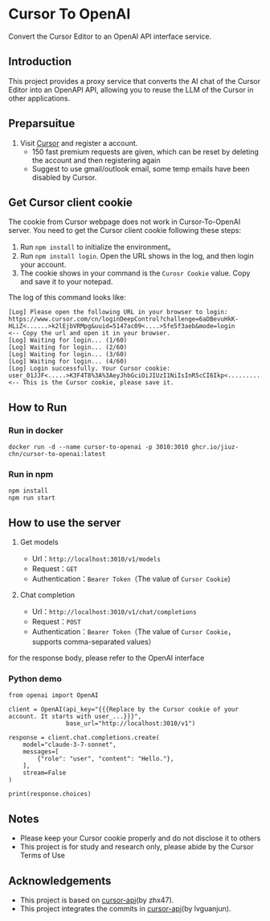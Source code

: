 # Cursor To OpenAI

Convert the Cursor Editor to an OpenAI API interface service.

## Introduction

This project provides a proxy service that converts the AI chat of the Cursor Editor into an OpenAPI API, allowing you to reuse the LLM of the Cursor in other applications.

## Preparsuitue

1. Visit [Cursor](https://www.cursor.com) and register a account.
    - 150 fast premium requests are given, which can be reset by deleting the account and then registering again
    - Suggest to use gmail/outlook email, some temp emails have been disabled by Cursor.


## Get Cursor client cookie

The cookie from Cursor webpage does not work in Cursor-To-OpenAI server. You need to get the Cursor client cookie following these steps:

1. Run `npm install` to initialize the environment。
2. Run `npm install login`. Open the URL shows in the log, and then login your account.
3. The cookie shows in your command is the `Curosr Cookie` value. Copy and save it to your notepad.

The log of this command looks like:
```
[Log] Please open the following URL in your browser to login:
https://www.cursor.com/cn/loginDeepControl?challenge=6aDBevuHkK-HLiZ<......>k2lEjbVRMpg&uuid=5147ac09<....>5fe5f3aeb&mode=login      <-- Copy the url and open it in your browser.
[Log] Waiting for login... (1/60)
[Log] Waiting for login... (2/60)
[Log] Waiting for login... (3/60)
[Log] Waiting for login... (4/60)
[Log] Login successfully. Your Cursor cookie:
user_01JJF<.....>K3F4T8%3A%3AeyJhbGciOiJIUzI1NiIsInR5cCI6Ikp<...................>AsCpbPfnlHy022WxmlKIt4Q7Ll0     <-- This is the Cursor cookie, please save it.
```

## How to Run

### Run in docker
```
docker run -d --name cursor-to-openai -p 3010:3010 ghcr.io/jiuz-chn/cursor-to-openai:latest
```

### Run in npm
```
npm install
npm run start
```

## How to use the server

1. Get models
    - Url：`http://localhost:3010/v1/models`
    - Request：`GET`
    - Authentication：`Bearer Token`（The value of `Cursor Cookie`)

2. Chat completion
    - Url：`http://localhost:3010/v1/chat/completions`
    - Request：`POST`
    - Authentication：`Bearer Token`（The value of `Cursor Cookie`，supports comma-separated values）

 for the response body, please refer to the OpenAI interface

### Python demo
```
from openai import OpenAI

client = OpenAI(api_key="{{{Replace by the Cursor cookie of your account. It starts with user_...}}}",
                base_url="http://localhost:3010/v1")

response = client.chat.completions.create(
    model="claude-3-7-sonnet",
    messages=[
        {"role": "user", "content": "Hello."},
    ],
    stream=False
)

print(response.choices)
```

## Notes

- Please keep your Cursor cookie properly and do not disclose it to others
- This project is for study and research only, please abide by the Cursor Terms of Use

## Acknowledgements

- This project is based on [cursor-api](https://github.com/zhx47/cursor-api)(by zhx47).
- This project integrates the commits in [cursor-api](https://github.com/lvguanjun/cursor-api)(by lvguanjun).
